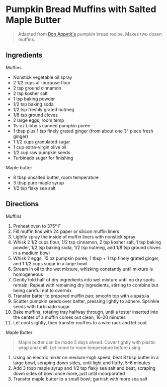 # Pumpkin Bread Muffins with Salted Maple Butter

> Adapted from [Bon Appetit's](https://www.bonappetit.com/recipe/pumpkin-bread-with-salted-maple-butter/amp) pumpkin bread recipe. Makes two dozen muffins.

## Ingredients

Muffins
* Nonstick vegetable oil spray
* 2 1/2 cups all-purpose flour
* 2 tsp ground cinnamon
* 2 tsp kosher salt
* 1 tsp baking powder
* 1/2 tsp baking soda
* 1/2 tsp freshly grated nutmeg
* 1/8 tsp ground cloves
* 2 large eggs, room temp
* 15-oz Libby's canned pumpkin purée
* 1 tbsp plus 1 tsp finely grated ginger (from about one 3" piece fresh ginger)
* 1 1/2 cups granulated sugar
* 1 cup extra-virgin olive oil
* 1/2 cup raw pumpkin seeds
* Turbinado sugar for finishing

Maple butter
* 8 tbsp unsalted butter, room temperature
* 3 tbsp pure maple syrup
* 1/2 tsp flaky sea salt

## Directions
Muffins
1. Preheat oven to 375° F
1. Fill muffin tins with 24 paper or silicon muffin liners
1. Lightly spray the inside of muffin liners with nonstick spray
1. Whisk 2 1/2 cups flour, 1/2 tsp cinnamon, 2 tsp kosher salt, 1 tsp baking powder, 1/2 tsp baking soda, 1/2 tsp nutmeg, and 1/8 tsp ground cloves in a medium bowl
1. Whisk 2 eggs, 15 oz pumpkin purée, 1 tbsp + 1 tsp finely grated ginger, and 1 1/2 cups sugar in a large bowl
1. Stream in oil to the wet mixture, whisking constantly until mixture is homogeneous
1. Gently fold half of dry ingredients into wet mixture until no dry spots remain. Repeat with remaining dry ingredients, stirring to combine but being careful not to overmix
1. Transfer batter to prepared muffin pan; smooth top with a spatula
1. Scatter pumpkin seeds over batter, pressing lightly to adhere. Sprinkle seeds with turbinado sugar
1. Bake muffins, rotating tray halfway through, until a tester inserted into the center of a muffin comes out clean, 16-20 minutes
1. Let cool slightly, then transfer muffins to a wire rack and let cool

Maple Butter
> Maple butter can be made 5 days ahead. Cover tightly with plastic wrap and chill. Let come to room temperature before using.

1. Using an electric mixer on medium-high speed, beat 8 tbsp butter in a large bowl, scraping down sides, until light and fluffy, 5–6 minutes
1. Add 3 tbsp maple syrup and 1/2 tsp flaky sea salt and beat, scraping down sides of bowl once more, just until incorporated
1. Transfer maple butter to a small bowl; garnish with more sea salt

